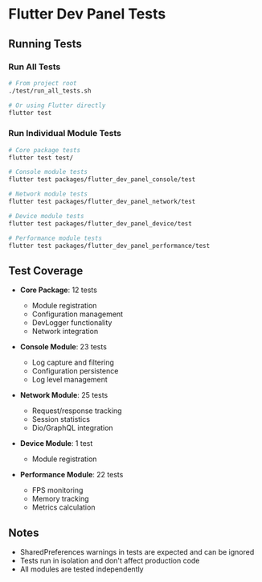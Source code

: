 # Flutter Dev Panel Tests

## Running Tests

### Run All Tests
```bash
# From project root
./test/run_all_tests.sh

# Or using Flutter directly
flutter test
```

### Run Individual Module Tests
```bash
# Core package tests
flutter test test/

# Console module tests
flutter test packages/flutter_dev_panel_console/test

# Network module tests  
flutter test packages/flutter_dev_panel_network/test

# Device module tests
flutter test packages/flutter_dev_panel_device/test

# Performance module tests
flutter test packages/flutter_dev_panel_performance/test
```

## Test Coverage

- **Core Package**: 12 tests
  - Module registration
  - Configuration management
  - DevLogger functionality
  - Network integration

- **Console Module**: 23 tests
  - Log capture and filtering
  - Configuration persistence
  - Log level management

- **Network Module**: 25 tests
  - Request/response tracking
  - Session statistics
  - Dio/GraphQL integration

- **Device Module**: 1 test
  - Module registration

- **Performance Module**: 22 tests
  - FPS monitoring
  - Memory tracking
  - Metrics calculation

## Notes

- SharedPreferences warnings in tests are expected and can be ignored
- Tests run in isolation and don't affect production code
- All modules are tested independently